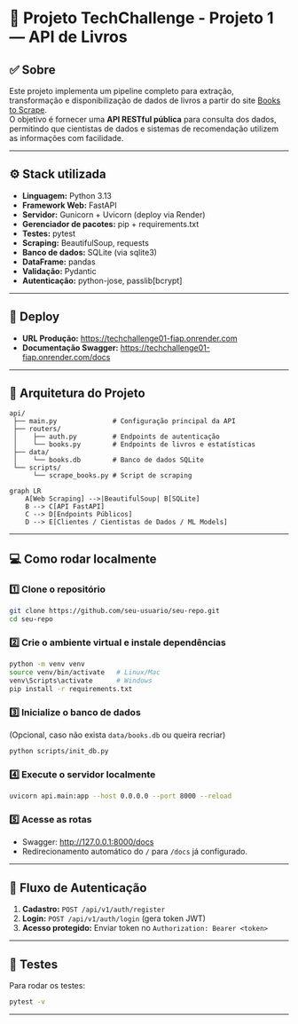 # 🧠 Projeto TechChallenge - Projeto 1 — API de Livros

## ✅ Sobre

Este projeto implementa um pipeline completo para extração, transformação e disponibilização de dados de livros a partir do site [Books to Scrape](https://books.toscrape.com/).  
O objetivo é fornecer uma **API RESTful pública** para consulta dos dados, permitindo que cientistas de dados e sistemas de recomendação utilizem as informações com facilidade.


---

## ⚙️ Stack utilizada

- **Linguagem:** Python 3.13  
- **Framework Web:** FastAPI  
- **Servidor:** Gunicorn + Uvicorn (deploy via Render)  
- **Gerenciador de pacotes:** pip + requirements.txt  
- **Testes:** pytest  
- **Scraping:** BeautifulSoup, requests  
- **Banco de dados:** SQLite (via sqlite3)  
- **DataFrame:** pandas  
- **Validação:** Pydantic  
- **Autenticação:** python-jose, passlib[bcrypt]  

---

## 🚀 Deploy

- **URL Produção:** https://techchallenge01-fiap.onrender.com  
- **Documentação Swagger:** https://techchallenge01-fiap.onrender.com/docs  

---

## 📌 Arquitetura do Projeto

```plaintext
api/
 ├── main.py              # Configuração principal da API
 ├── routers/
 │    ├── auth.py         # Endpoints de autenticação
 │    └── books.py        # Endpoints de livros e estatísticas
 ├── data/
 │    └── books.db        # Banco de dados SQLite
 └── scripts/
      └── scrape_books.py # Script de scraping

```

```mermaid
graph LR
    A[Web Scraping] -->|BeautifulSoup| B[SQLite]
    B --> C[API FastAPI]
    C --> D[Endpoints Públicos]
    D --> E[Clientes / Cientistas de Dados / ML Models]

```
---

## 💻 Como rodar localmente

### 1️⃣ Clone o repositório
```bash
git clone https://github.com/seu-usuario/seu-repo.git
cd seu-repo
```

### 2️⃣ Crie o ambiente virtual e instale dependências
```bash
python -m venv venv
source venv/bin/activate   # Linux/Mac
venv\Scripts\activate      # Windows
pip install -r requirements.txt
```

### 3️⃣ Inicialize o banco de dados
(Opcional, caso não exista `data/books.db` ou queira recriar)  
```bash
python scripts/init_db.py
```

### 4️⃣ Execute o servidor localmente
```bash
uvicorn api.main:app --host 0.0.0.0 --port 8000 --reload
```

### 5️⃣ Acesse as rotas
- Swagger: http://127.0.0.1:8000/docs  
- Redirecionamento automático do `/` para `/docs` já configurado.

---

## 🔑 Fluxo de Autenticação

1. **Cadastro:** `POST /api/v1/auth/register`  
2. **Login:** `POST /api/v1/auth/login` (gera token JWT)  
3. **Acesso protegido:** Enviar token no `Authorization: Bearer <token>`  

---

## 🧪 Testes
Para rodar os testes:
```bash
pytest -v
```

---
